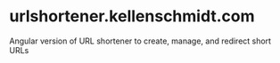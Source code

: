 # urlshortener.kellenschmidt.com
Angular version of URL shortener to create, manage, and redirect short URLs
